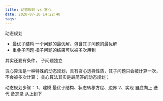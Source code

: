 ```yaml
---
title: 动态规划 vs 贪心
date: 2020-07-16 14:22:40
tags:
---
```


动态规划 

- 最优子结构
一个问题的最优解，包含其子问题的最优解
- 重叠子问题
指子问题的结果可以被多次用到

其实还要有条件， 子问题独立


贪心算法是一种特殊的动态规划，具有贪心选择性质，其子问题只会被计算一次，不会被多次计算；
贪心算法其实是最简答的动态规划；


动态规划步骤：
1、建模
最优子结构、状态转移方程、边界
2、实现
自底向上 迭代
备忘录 从上到下
